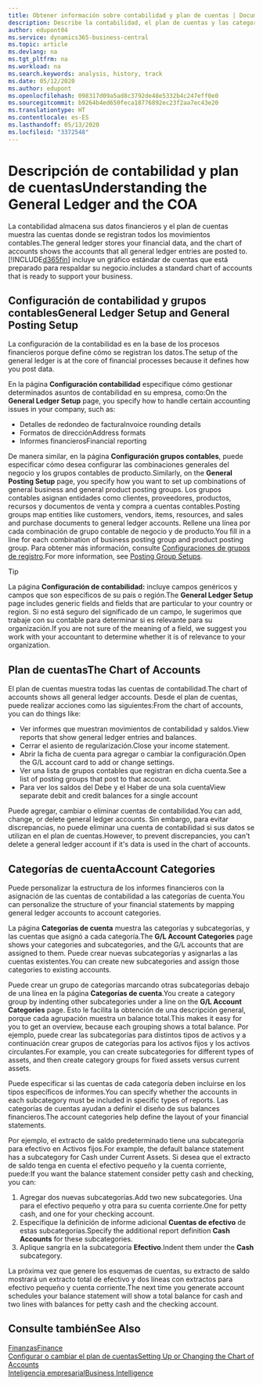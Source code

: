 ```yaml
---
title: Obtener información sobre contabilidad y plan de cuentas | Documentos de Microsoft
description: Describe la contabilidad, el plan de cuentas y las categorías de cuentas.
author: edupont04
ms.service: dynamics365-business-central
ms.topic: article
ms.devlang: na
ms.tgt_pltfrm: na
ms.workload: na
ms.search.keywords: analysis, history, track
ms.date: 05/12/2020
ms.author: edupont
ms.openlocfilehash: 098317d09a5ad8c3792de48e5332b4c247eff0e0
ms.sourcegitcommit: b9264b4ed650feca18776892ec23f2aa7ec43e20
ms.translationtype: HT
ms.contentlocale: es-ES
ms.lasthandoff: 05/13/2020
ms.locfileid: "3372548"
---
```

# <a name="understanding-the-general-ledger-and-the-coa"></a><span data-ttu-id="69609-103">Descripción de contabilidad y plan de cuentas</span><span class="sxs-lookup"><span data-stu-id="69609-103">Understanding the General Ledger and the COA</span></span>

<span data-ttu-id="69609-104">La contabilidad almacena sus datos financieros y el plan de cuentas muestra las cuentas donde se registran todos los movimientos contables.</span><span class="sxs-lookup"><span data-stu-id="69609-104">The general ledger stores your financial data, and the chart of accounts shows the accounts that all general ledger entries are posted to.</span></span> [!INCLUDE[d365fin](includes/d365fin_md.md)] <span data-ttu-id="69609-105">incluye un gráfico estándar de cuentas que está preparado para respaldar su negocio.</span><span class="sxs-lookup"><span data-stu-id="69609-105">includes a standard chart of accounts that is ready to support your business.</span></span>

## <a name="general-ledger-setup-and-general-posting-setup"></a><span data-ttu-id="69609-106">Configuración de contabilidad y grupos contables</span><span class="sxs-lookup"><span data-stu-id="69609-106">General Ledger Setup and General Posting Setup</span></span>

<span data-ttu-id="69609-107">La configuración de la contabilidad es en la base de los procesos financieros porque define cómo se registran los datos.</span><span class="sxs-lookup"><span data-stu-id="69609-107">The setup of the general ledger is at the core of financial processes because it defines how you post data.</span></span>  

<span data-ttu-id="69609-108">En la página **Configuración contabilidad** especifique cómo gestionar determinados asuntos de contabilidad en su empresa, como:</span><span class="sxs-lookup"><span data-stu-id="69609-108">On the **General Ledger Setup** page, you specify how to handle certain accounting issues in your company, such as:</span></span>  

* <span data-ttu-id="69609-109">Detalles de redondeo de factura</span><span class="sxs-lookup"><span data-stu-id="69609-109">Invoice rounding details</span></span>  
* <span data-ttu-id="69609-110">Formatos de dirección</span><span class="sxs-lookup"><span data-stu-id="69609-110">Address formats</span></span>  
* <span data-ttu-id="69609-111">Informes financieros</span><span class="sxs-lookup"><span data-stu-id="69609-111">Financial reporting</span></span>  

<span data-ttu-id="69609-112">De manera similar, en la página **Configuración grupos contables**, puede especificar cómo desea configurar las combinaciones generales del negocio y los grupos contables de producto.</span><span class="sxs-lookup"><span data-stu-id="69609-112">Similarly, on the **General Posting Setup** page, you specify how you want to set up combinations of general business and general product posting groups.</span></span> <span data-ttu-id="69609-113">Los grupos contables asignan entidades como clientes, proveedores, productos, recursos y documentos de venta y compra a cuentas contables.</span><span class="sxs-lookup"><span data-stu-id="69609-113">Posting groups map entities like customers, vendors, items, resources, and sales and purchase documents to general ledger accounts.</span></span> <span data-ttu-id="69609-114">Rellene una línea por cada combinación de grupo contable de negocio y de producto.</span><span class="sxs-lookup"><span data-stu-id="69609-114">You fill in a line for each combination of business posting group and product posting group.</span></span> <span data-ttu-id="69609-115">Para obtener más información, consulte [Configuraciones de grupos de registro](finance-posting-groups.md).</span><span class="sxs-lookup"><span data-stu-id="69609-115">For more information, see [Posting Group Setups](finance-posting-groups.md).</span></span>  

> [!TIP]
> <span data-ttu-id="69609-116">La página **Configuración de contabilidad:** incluye campos genéricos y campos que son específicos de su país o región.</span><span class="sxs-lookup"><span data-stu-id="69609-116">The **General Ledger Setup** page includes generic fields and fields that are particular to your country or region.</span></span> <span data-ttu-id="69609-117">Si no está seguro del significado de un campo, le sugerimos que trabaje con su contable para determinar si es relevante para su organización.</span><span class="sxs-lookup"><span data-stu-id="69609-117">If you are not sure of the meaning of a field, we suggest you work with your accountant to determine whether it is of relevance to your organization.</span></span>  

## <a name="the-chart-of-accounts"></a><span data-ttu-id="69609-118">Plan de cuentas</span><span class="sxs-lookup"><span data-stu-id="69609-118">The Chart of Accounts</span></span>

<span data-ttu-id="69609-119">El plan de cuentas muestra todas las cuentas de contabilidad.</span><span class="sxs-lookup"><span data-stu-id="69609-119">The chart of accounts shows all general ledger accounts.</span></span> <span data-ttu-id="69609-120">Desde el plan de cuentas, puede realizar acciones como las siguientes:</span><span class="sxs-lookup"><span data-stu-id="69609-120">From the chart of accounts, you can do things like:</span></span>  

* <span data-ttu-id="69609-121">Ver informes que muestran movimientos de contabilidad y saldos.</span><span class="sxs-lookup"><span data-stu-id="69609-121">View reports that show general ledger entries and balances.</span></span>  
* <span data-ttu-id="69609-122">Cerrar el asiento de regularización.</span><span class="sxs-lookup"><span data-stu-id="69609-122">Close your income statement.</span></span>  
* <span data-ttu-id="69609-123">Abrir la ficha de cuenta para agregar o cambiar la configuración.</span><span class="sxs-lookup"><span data-stu-id="69609-123">Open the G/L account card to add or change settings.</span></span>  
* <span data-ttu-id="69609-124">Ver una lista de grupos contables que registran en dicha cuenta.</span><span class="sxs-lookup"><span data-stu-id="69609-124">See a list of posting groups that post to that account.</span></span>
* <span data-ttu-id="69609-125">Para ver los saldos del Debe y el Haber de una sola cuenta</span><span class="sxs-lookup"><span data-stu-id="69609-125">View separate debit and credit balances for a single account</span></span>  

<span data-ttu-id="69609-126">Puede agregar, cambiar o eliminar cuentas de contabilidad.</span><span class="sxs-lookup"><span data-stu-id="69609-126">You can add, change, or delete general ledger accounts.</span></span> <span data-ttu-id="69609-127">Sin embargo, para evitar discrepancias, no puede eliminar una cuenta de contabilidad si sus datos se utilizan en el plan de cuentas.</span><span class="sxs-lookup"><span data-stu-id="69609-127">However, to prevent discrepancies, you can't delete a general ledger account if it's data is used in the chart of accounts.</span></span>  

## <a name="account-categories"></a><span data-ttu-id="69609-128">Categorías de cuenta</span><span class="sxs-lookup"><span data-stu-id="69609-128">Account Categories</span></span>

<span data-ttu-id="69609-129">Puede personalizar la estructura de los informes financieros con la asignación de las cuentas de contabilidad a las categorías de cuenta.</span><span class="sxs-lookup"><span data-stu-id="69609-129">You can personalize the structure of your financial statements by mapping general ledger accounts to account categories.</span></span>  

<span data-ttu-id="69609-130">La página **Categorías de cuenta** muestra las categorías y subcategorías, y las cuentas que asignó a cada categoría.</span><span class="sxs-lookup"><span data-stu-id="69609-130">The **G/L Account Categories** page shows your categories and subcategories, and the G/L accounts that are assigned to them.</span></span> <span data-ttu-id="69609-131">Puede crear nuevas subcategorías y asignarlas a las cuentas existentes.</span><span class="sxs-lookup"><span data-stu-id="69609-131">You can create new subcategories and assign those categories to existing accounts.</span></span>  

<span data-ttu-id="69609-132">Puede crear un grupo de categorías marcando otras subcategorías debajo de una línea en la página **Categorías de cuenta**.</span><span class="sxs-lookup"><span data-stu-id="69609-132">You create a category group by indenting other subcategories under a line on the **G/L Account Categories** page.</span></span> <span data-ttu-id="69609-133">Esto le facilita la obtención de una descripción general, porque cada agrupación muestra un balance total.</span><span class="sxs-lookup"><span data-stu-id="69609-133">This makes it easy for you to get an overview, because each grouping shows a total balance.</span></span> <span data-ttu-id="69609-134">Por ejemplo, puede crear las subcategorías para distintos tipos de activos y a continuación crear grupos de categorías para los activos fijos y los activos circulantes.</span><span class="sxs-lookup"><span data-stu-id="69609-134">For example, you can create subcategories for different types of assets, and then create category groups for fixed assets versus current assets.</span></span>  

<span data-ttu-id="69609-135">Puede especificar si las cuentas de cada categoría deben incluirse en los tipos específicos de informes.</span><span class="sxs-lookup"><span data-stu-id="69609-135">You can specify whether the accounts in each subcategory must be included in specific types of reports.</span></span> <span data-ttu-id="69609-136">Las categorías de cuentas ayudan a definir el diseño de sus balances financieros.</span><span class="sxs-lookup"><span data-stu-id="69609-136">The account categories help define the layout of your financial statements.</span></span>  

<span data-ttu-id="69609-137">Por ejemplo, el extracto de saldo predeterminado tiene una subcategoría para efectivo en Activos fijos.</span><span class="sxs-lookup"><span data-stu-id="69609-137">For example, the default balance statement has a subcategory for Cash under Current Assets.</span></span> <span data-ttu-id="69609-138">Si desea que el extracto de saldo tenga en cuenta el efectivo pequeño y la cuenta corriente, puede:</span><span class="sxs-lookup"><span data-stu-id="69609-138">If you want the balance statement consider petty cash and checking, you can:</span></span>  

1. <span data-ttu-id="69609-139">Agregar dos nuevas subcategorías.</span><span class="sxs-lookup"><span data-stu-id="69609-139">Add two new subcategories.</span></span> <span data-ttu-id="69609-140">Una para el efectivo pequeño y otra para su cuenta corriente.</span><span class="sxs-lookup"><span data-stu-id="69609-140">One for petty cash, and one for your checking account.</span></span>  
2. <span data-ttu-id="69609-141">Especifique la definición de informe adicional **Cuentas de efectivo** de estas subcategorías.</span><span class="sxs-lookup"><span data-stu-id="69609-141">Specify the additional report definition **Cash Accounts** for these subcategories.</span></span>  
3. <span data-ttu-id="69609-142">Aplique sangría en la subcategoría **Efectivo**.</span><span class="sxs-lookup"><span data-stu-id="69609-142">Indent them under the **Cash** subcategory.</span></span>  

<span data-ttu-id="69609-143">La próxima vez que genere los esquemas de cuentas, su extracto de saldo mostrará un extracto total de efectivo y dos líneas con extractos para efectivo pequeño y cuenta corriente.</span><span class="sxs-lookup"><span data-stu-id="69609-143">The next time you generate account schedules your balance statement will show a total balance for cash and two lines with balances for petty cash and the checking account.</span></span>  

## <a name="see-also"></a><span data-ttu-id="69609-144">Consulte también</span><span class="sxs-lookup"><span data-stu-id="69609-144">See Also</span></span>

[<span data-ttu-id="69609-145">Finanzas</span><span class="sxs-lookup"><span data-stu-id="69609-145">Finance</span></span>](finance.md)  
[<span data-ttu-id="69609-146">Configurar o cambiar el plan de cuentas</span><span class="sxs-lookup"><span data-stu-id="69609-146">Setting Up or Changing the Chart of Accounts</span></span>](finance-setup-chart-accounts.md)  
[<span data-ttu-id="69609-147">Inteligencia empresarial</span><span class="sxs-lookup"><span data-stu-id="69609-147">Business Intelligence</span></span>](bi.md)  

